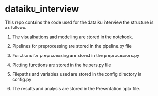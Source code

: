 # dataiku_interview

This repo contains the code used for the dataiku interview the structure is as follows:

1. The visualisations and modelling are stored in the notebook.

2. Pipelines for preprocessing are stored in the pipeline.py file

3. Functions for preprocessing are stored in the preprocessors.py

4. Plotting functions are stored in the helpers.py file

5. Filepaths and variables used are stored in the config directory in config.py

6. The results and analysis are stored in the Presentation.pptx file.
